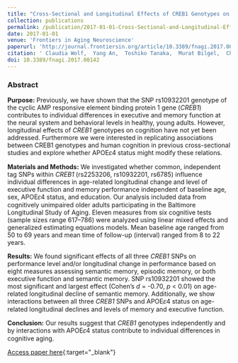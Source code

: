 ```yaml
---
title: "Cross-Sectional and Longitudinal Effects of CREB1 Genotypes on Individual Differences in Memory and Executive Function: Findings from the BLSA"
collection: publications
permalink: /publication/2017-01-01-Cross-Sectional-and-Longitudinal-Effects-of-CREB1-Genotypes-on-Individual-Differences-in-Memory-and-Executive-Function-Findings-from-the-BLSA
date: 2017-01-01
venue: 'Frontiers in Aging Neuroscience'
paperurl: 'http://journal.frontiersin.org/article/10.3389/fnagi.2017.00142/full'
citation: ' Claudia Wolf,  Yang An,  Toshiko Tanaka,  Murat Bilgel,  Christopher Gonzalez,  Melissa Triolo,  Susan Resnick, &quot;Cross-Sectional and Longitudinal Effects of CREB1 Genotypes on Individual Differences in Memory and Executive Function: Findings from the BLSA.&quot; Frontiers in Aging Neuroscience, 2017.'
doi: 10.3389/fnagi.2017.00142
---
```


### Abstract

**Purpose:** Previously, we have shown that the SNP rs10932201 genotype of the cyclic AMP responsive element binding protein 1 gene (*CREB1*) contributes to individual differences in executive and memory function at the neural system and behavioral levels in healthy, young adults. However, longitudinal effects of *CREB1* genotypes on cognition have not yet been addressed. Furthermore we were interested in replicating associations between CREB1 genotypes and human cognition in previous cross-sectional studies and explore whether APOE𝜀4 status might modify these relations.

**Materials and Methods:** We investigated whether common, independent tag SNPs within *CREB1* (rs2253206, rs10932201, rs6785) influence individual differences in age-related longitudinal change and level of executive function and memory performance independent of baseline age, sex, APOE𝜀4 status, and education. Our analysis included data from cognitively unimpaired older adults participating in the Baltimore Longitudinal Study of Aging. Eleven measures from six cognitive tests (sample sizes range 617–786) were analyzed using linear mixed effects and generalized estimating equations models. Mean baseline age ranged from 50 to 69 years and mean time of follow-up (interval) ranged from 8 to 22 years.

**Results:** We found significant effects of all three *CREB1* SNPs on performance level and/or longitudinal change in performance based on eight measures assessing semantic memory, episodic memory, or both executive function and semantic memory. SNP rs10932201 showed the most significant and largest effect (Cohen’s *d* = -0.70, *p* < 0.01) on age-related longitudinal decline of semantic memory. Additionally, we show interactions between all three *CREB1* SNPs and APOE𝜀4 status on age-related longitudinal declines and levels of memory and executive function.

**Conclusion:** Our results suggest that *CREB1* genotypes independently and by interactions with APOE𝜀4 status contribute to individual differences in cognitive aging.

[Access paper here](http://journal.frontiersin.org/article/10.3389/fnagi.2017.00142/full){:target="_blank"}
